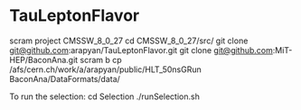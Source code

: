 # TauLeptonFlavor

scram project CMSSW_8_0_27
cd CMSSW_8_0_27/src/
git clone git@github.com:arapyan/TauLeptonFlavor.git 
git clone git@github.com:MiT-HEP/BaconAna.git
scram b
cp /afs/cern.ch/work/a/arapyan/public/HLT_50nsGRun BaconAna/DataFormats/data/

To run the selection:
cd Selection
./runSelection.sh
